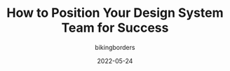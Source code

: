 ---
author: bikingborders
date: 2022-05-24
draft: true
permalink: false
publisher: viget
tags:
  - design-systems
  - collaboration
  - productivity
target_url: https://www.viget.com/articles/design-system-teams/
title: How to Position Your Design System Team for Success
---